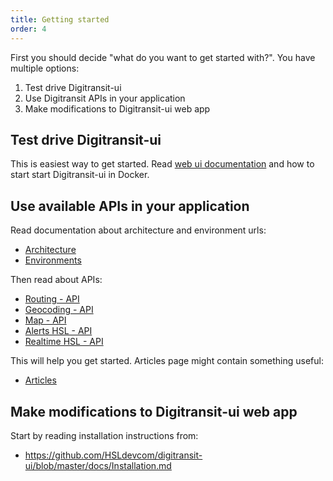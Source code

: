```yaml
---
title: Getting started
order: 4
---
```


First you should decide "what do you want to get started with?". You have multiple options:

1. Test drive Digitransit-ui
2. Use Digitransit APIs in your application
3. Make modifications to Digitransit-ui web app

## Test drive Digitransit-ui
This is easiest way to get started. Read [web ui documentation](../web-ui/) and how to start start Digitransit-ui in Docker.

## Use available APIs in your application
Read documentation about architecture and environment urls:
- [Architecture](../architecture/)
- [Environments](../environments/)

Then read about APIs:
- [Routing - API](../routing-api/)
- [Geocoding - API ](../geocoding-api/)
- [Map - API](../map-api/)
- [Alerts HSL - API](../alerts-hsl-api/)
- [Realtime HSL - API](../realtime-hsl-api/)

This will help you get started. Articles page might contain something useful:
- [Articles](../articles/)

## Make modifications to Digitransit-ui web app
Start by reading installation instructions from:
- https://github.com/HSLdevcom/digitransit-ui/blob/master/docs/Installation.md
